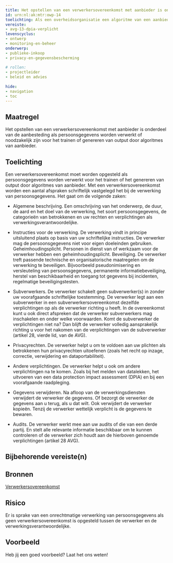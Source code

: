 ```yaml
---
title: Het opstellen van een verwerkersovereenkomst met aanbieder is onderdeel van de aanbesteding als persoonsgegevens worden verwerkt of noodzakelijk zijn voor het trainen of genereren van output door algoritmes van aanbieder.
id: urn:nl:ak:mtr:owp-14
toelichting: Als een overheidsorganisatie een algoritme van een aanbieder wilt gebruiken die persoonsgegevens verwerkt voor bijvoorbeeld het trainen of genereren van output, dan moet een verwerkersovereenkomst met de aanbieder worden opgesteld. 
vereiste:
- avg-13-dpia-verplicht
levenscyclus:
- ontwerp
- monitoring-en-beheer
onderwerp:
- publieke-inkoop
- privacy-en-gegevensbescherming
  
# rollen:
- projectleider
- beleid en advies
  
hide:
- navigation
- toc
---
```


<!-- tags -->
## Maatregel

Het opstellen van een verwerkersovereenkomst met aanbieder is onderdeel van de aanbesteding als persoonsgegevens worden verwerkt of noodzakelijk zijn voor het trainen of genereren van output door algoritmes van aanbieder.

## Toelichting

Een verwerkersovereenkomst moet worden opgesteld als persoonsgegevens worden verwerkt voor het trainen of het genereren van output door algoritmes van aanbieder. Met een verwerkersovereenkomst worden een aantal afspraken schriftelijk vastgelegd het bij de verwerking van persoonsgegevens. Het gaat om de volgende zaken:

- Algemene beschrijving. Een omschrijving van het onderwerp, de duur, de aard en het doel van de verwerking, het soort persoonsgegevens, de categorieën van betrokkenen en uw rechten en verplichtingen als verwerkingsverantwoordelijke.

- Instructies voor de verwerking. De verwerking vindt in principe uitsluitend plaats op basis van uw schriftelijke instructies. De verwerker mag de persoonsgegevens niet voor eigen doeleinden gebruiken.
Geheimhoudingsplicht. Personen in dienst van of werkzaam voor de verwerker hebben een geheimhoudingsplicht.
Beveiliging. De verwerker treft passende technische en organisatorische maatregelen om de verwerking te beveiligen. Bijvoorbeeld pseudonimisering en versleuteling van persoonsgegevens, permanente informatiebeveiliging, herstel van beschikbaarheid en toegang tot gegevens bij incidenten, regelmatige beveiligingstesten.

- Subverwerkers. De verwerker schakelt geen subverwerker(s) in zonder uw voorafgaande schriftelijke toestemming. De verwerker legt aan een subverwerker in een subverwerkersovereenkomst dezelfde verplichtingen op als de verwerker richting u heeft. In de overeenkomst kunt u ook direct afspreken dat de verwerker subverwerkers mag inschakelen en onder welke voorwaarden. Komt de subverwerker de verplichtingen niet na? Dan blijft de verwerker volledig aansprakelijk richting u voor het nakomen van de verplichtingen van de subverwerker (artikel 28, vierde lid, van de AVG).

- Privacyrechten. De verwerker helpt u om te voldoen aan uw plichten als betrokkenen hun privacyrechten uitoefenen (zoals het recht op inzage, correctie, verwijdering en dataportabiliteit).

- Andere verplichtingen. De verwerker helpt u ook om andere verplichtingen na te komen. Zoals bij het melden van datalekken, het uitvoeren van een data protection impact assessment (DPIA) en bij een voorafgaande raadpleging.

- Gegevens verwijderen. Na afloop van de verwerkingsdiensten verwijdert de verwerker de gegevens. Of bezorgt de verwerker de gegevens aan u terug, als u dat wilt. Ook verwijdert de verwerker kopieën. Tenzij de verwerker wettelijk verplicht is de gegevens te bewaren.

- Audits. De verwerker werkt mee aan uw audits of die van een derde partij. En stelt alle relevante informatie beschikbaar om te kunnen controleren of de verwerker zich houdt aan de hierboven genoemde verplichtingen (artikel 28 AVG).

## Bijbehorende vereiste(n)

<!-- list_vereisten_on_maatregelen_page -->

## Bronnen

[Verwerkersovereenkomst](https://www.autoriteitpersoonsgegevens.nl/themas/basis-avg/avg-algemeen/verwerkersovereenkomst)

## Risico 
<!-- vul hier het specifieke risico in dat kan worden gemitigeerd met behulp van deze maatregel -->
Er is sprake van een onrechtmatige verwerking van persoonsgegevens als geen verwerkersovereenkomst is opgesteld tussen de verwerker en de verwerkingsverantwoordelijke. 

## Voorbeeld

Heb jij een goed voorbeeld? Laat het ons weten!

